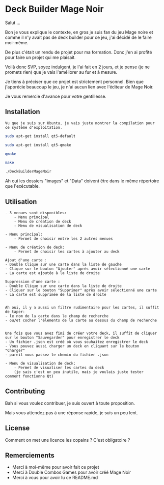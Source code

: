 # Deck Builder Mage Noir

Salut ... 

Bon je vous explique le contexte, en gros je suis fan du jeu Mage noire et comme il n'y avait pas de deck builder pour ce jeu, j'ai décidé de le faire moi-même.

De plus c'était un rendu de projet pour ma formation. Donc j'en ai profité pour faire un projet qui me plaisait.

Voilà donc SVP, soyez indulgent, je l'ai fait en 2 jours, et je pense (je ne promets rien) que je vais l'améliorer au fur et à mesure.

Je tiens à préciser que ce projet est strictement personnel. Bien que j'apprécie beaucoup le jeu, je n'ai aucun lien avec l'éditeur de Mage Noir.

Je vous remercie d'avance pour votre gentillesse.

## Installation
    Vu que je suis sur Ubuntu, je vais juste montrer la compilation pour ce système d'exploitation.

```bash
sudo apt-get install qt5-default
```
```bash
sudo apt-get install qt5-qmake
```
```bash
qmake
```
```bash
make
```
```bash
./DeckBuilderMageNoir
```

Ah oui les dossiers "images" et "Data" doivent être dans le même répertoire que l'exécutable.

## Utilisation
````
- 3 menues sont disponibles:
    - Menu principal
    - Menu de création de deck
    - Menu de visualisation de deck
````
````
- Menu principal:
    - Permet de choisir entre les 2 autres menues
````

````
- Menu de création de deck:
    - Permet de choisir les cartes à ajouter au deck

Ajout d'une carte :
- Double Clique sur une carte dans la liste de gauche 
- Clique sur le bouton "Ajouter" après avoir sélectionné une carte
- La carte est ajoutée à la liste de droite

Suppression d'une carte :
- Double Clique sur une carte dans la liste de droite
- Cliquer sur le bouton "Supprimer" après avoir sélectionné une carte
- La carte est supprimée de la liste de droite
    
    
Ah oui, il y a aussi un filtre rudimentaire pour les cartes, il suffit de taper:
- le nom de la carte dans le champ de recherche
- ou/et cocher l'élements de la carte au dessus du champ de recherche


Une fois que vous avez fini de créer votre deck, il suffit de cliquer sur le bouton "Sauvegarder" pour enregistrer le deck
- Un fichier .json est créé où vous souhaitez enregistrer le deck
- Vous pouvez aussi charger un deck en cliquant sur le bouton "Charger"
- pareil vous passez le chemin du fichier .json

````

````
- Menu de visualisation de deck:
    - Permet de visualiser les cartes du deck
    (je sais c'est un peu inutile, mais je voulais juste tester comment fonctionne Qt)

````

## Contributing

Bah si vous voulez contribuer, je suis ouvert à toute proposition.

Mais vous attendez pas à une réponse rapide, je suis un peu lent.

## License

Comment on met une licence les copains ?
C'est obligatoire ?

## Remerciements

- Merci à moi-même pour avoir fait ce projet
- Merci à Double Combos Games pour avoir créé Mage Noir
- Merci à vous pour avoir lu ce README.md
